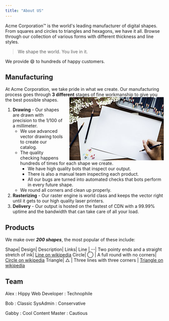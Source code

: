 ```yaml
---
title: "About US"
---
```


Acme Corporation&trade; is the world's leading manufacturer of digital shapes. From squares and circles to triangles and hexagons, we have it all. Browse through our collection of various forms with different thickness and line styles.

> We shape the world. You live in it.

We provide :smile: to hundreds of happy customers.

## Manufacturing

At Acme Corporation, we take pride in what we create. Our manufacturing process goes through __3 different__ stages of fine workmanship to give you the best possible shapes.<img src="./image/draw.jpg" style="float: right; padding: 0 0 0 20px">


1) __Drawing__ - Our shapes are drawn with precision to the 1/100 of a millimeter.
   * We use advanced vector drawing tools to create our catalog.
   * The quality checking happens hundreds of times for each shape we create.
     * We have high quality bots that inspect our output.
     * There is also a manual team inspecting each product.
     * All our bugs are turned into automated checks that bots perform in every future shape.
   * We round all corners and clean up properly.
2) __Rasterizing__ - Our raster engine is world class and keeps the vector right until it gets to our high quality laser printers.
3) __Delivery__ - Our output is hosted on the fastest of CDN with a 99.99% uptime and the bandwidth that can take care of all your load.

## Products

We make over ___200 shapes___, the most popular of these include:

Shape|  Design| Description| Links|
Line | --|  Two pointy ends and a straight stretch of ink| [Line on wikipedia](https://en.wikipedia.org/wiki/Line_(geometry))
Circle|  &#8413; | A full round with no corners| [Circle on wikipedia](https://en.wikipedia.org/wiki/Circle)
Triangle|  &#9651; | Three lines with three corners |  [Triangle on wikipedia](https://en.wikipedia.org/wiki/Triangle)

## Team


Alex
: Hippy Web Developer
: Technophile

Bob
: Classic SysAdmin 
: Conservative

Gabby
: Cool Content Master 
: Cautious

